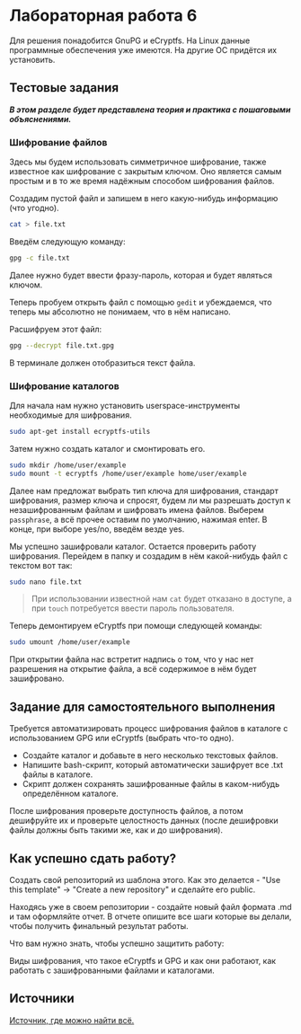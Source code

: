 # Лабораторная работа 6
Для решения понадобится GnuPG и eCryptfs. На Linux данные программные обеспечения уже имеются. На другие ОС придётся их установить. 

## Тестовые задания
***В этом разделе будет представлена теория и практика с пошаговыми объяснениями.***
### Шифрование файлов
Здесь мы будем использовать симметричное шифрование, также известное как шифрование с закрытым ключом. Оно является самым простым и в то же время надёжным способом шифрования файлов. 

Создадим пустой файл и запишем в него какую-нибудь информацию (что угодно).
```bash
cat > file.txt
```
Введём следующую команду:
```bash
gpg -c file.txt
```
Далее нужно будет ввести фразу-пароль, которая и будет являться ключом. 

Теперь пробуем открыть файл с помощью `gedit` и убеждаемся, что теперь мы абсолютно не понимаем, что в нём написано.

Расшифруем этот файл:
```bash
gpg --decrypt file.txt.gpg
```
В терминале должен отобразиться текст файла.
### Шифрование каталогов
Для начала нам нужно установить userspace-инструменты необходимые для шифрования.
```bash
sudo apt-get install ecryptfs-utils
```
Затем нужно создать каталог и смонтировать его.
```bash
sudo mkdir /home/user/example
sudo mount -t ecryptfs /home/user/example home/user/example
```
Далее нам предложат выбрать тип ключа для шифрования, стандарт шифрования, размер ключа и спросят, будем ли мы разрешать доступ к незашифрованным файлам и шифровать имена файлов. 
Выберем `passphrase`, а всё прочее оставим по умолчанию, нажимая enter. 
В конце, при выборе yes/no, введём везде yes. 

Мы успешно зашифровали каталог. Остается проверить работу шифрования. 
Перейдем в папку и создадим в нём какой-нибудь файл с текстом вот так:
```bash
sudo nano file.txt
```
>При использовании известной нам `cat` будет отказано в доступе, а при `touch` потребуется ввести пароль пользователя.

Теперь демонтируем eCryptfs при помощи следующей команды:
```bash
sudo umount /home/user/example
```
При открытии файла нас встретит надпись о том, что у нас нет разрешения на открытие файла, а всё содержимое в нём будет зашифровано.
## Задание для самостоятельного выполнения
Требуется автоматизировать процесс шифрования файлов в каталоге с использованием GPG или eCryptfs (выбрать что-то одно).

+ Создайте каталог и добавьте в него несколько текстовых файлов.
+ Напишите bash-скрипт, который автоматически зашифрует все .txt файлы в каталоге.
+ Скрипт должен сохранять зашифрованные файлы в каком-нибудь определённом каталоге.

После шифрования проверьте доступность файлов, а потом дешифруйте их и проверьте целостность данных (после дешифровки файлы должны быть такими же, как и до шифрования).

## Как успешно сдать работу?
Создать свой репозиторий из шаблона этого. Как это делается - "Use this template" -> "Create a new repository" и сделайте его public.

Находясь уже в своем репозитории - создайте новый файл формата .md и там оформляйте отчет. В отчете опишите все шаги которые вы делали, чтобы получить финальный результат работы.

Что вам нужно знать, чтобы успешно защитить работу:

Виды шифрования, что такое eCryptfs и GPG и как они работают, как работать с зашифрованными файлами и каталогами.
## Источники
[Источник, где можно найти всё.](www.google.com)
